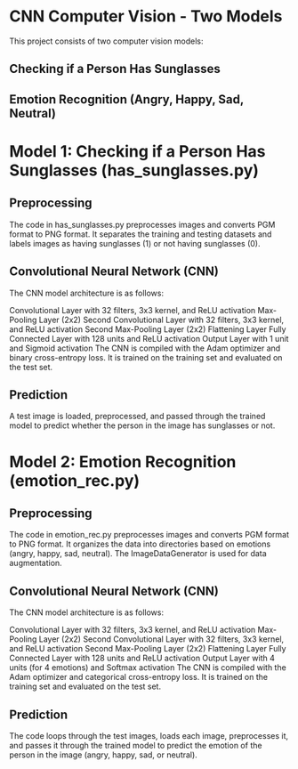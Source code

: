 # CNN Computer Vision - Two Models
This project consists of two computer vision models:

## Checking if a Person Has Sunglasses
## Emotion Recognition (Angry, Happy, Sad, Neutral)
# Model 1: Checking if a Person Has Sunglasses (has_sunglasses.py)
## Preprocessing
The code in has_sunglasses.py preprocesses images and converts PGM format to PNG format. It separates the training and testing datasets and labels images as having sunglasses (1) or not having sunglasses (0).

## Convolutional Neural Network (CNN)
The CNN model architecture is as follows:

Convolutional Layer with 32 filters, 3x3 kernel, and ReLU activation
Max-Pooling Layer (2x2)
Second Convolutional Layer with 32 filters, 3x3 kernel, and ReLU activation
Second Max-Pooling Layer (2x2)
Flattening Layer
Fully Connected Layer with 128 units and ReLU activation
Output Layer with 1 unit and Sigmoid activation
The CNN is compiled with the Adam optimizer and binary cross-entropy loss. It is trained on the training set and evaluated on the test set.

## Prediction
A test image is loaded, preprocessed, and passed through the trained model to predict whether the person in the image has sunglasses or not.

# Model 2: Emotion Recognition (emotion_rec.py)
## Preprocessing
The code in emotion_rec.py preprocesses images and converts PGM format to PNG format. It organizes the data into directories based on emotions (angry, happy, sad, neutral). The ImageDataGenerator is used for data augmentation.

## Convolutional Neural Network (CNN)
The CNN model architecture is as follows:

Convolutional Layer with 32 filters, 3x3 kernel, and ReLU activation
Max-Pooling Layer (2x2)
Second Convolutional Layer with 32 filters, 3x3 kernel, and ReLU activation
Second Max-Pooling Layer (2x2)
Flattening Layer
Fully Connected Layer with 128 units and ReLU activation
Output Layer with 4 units (for 4 emotions) and Softmax activation
The CNN is compiled with the Adam optimizer and categorical cross-entropy loss. It is trained on the training set and evaluated on the test set.

## Prediction
The code loops through the test images, loads each image, preprocesses it, and passes it through the trained model to predict the emotion of the person in the image (angry, happy, sad, or neutral).
